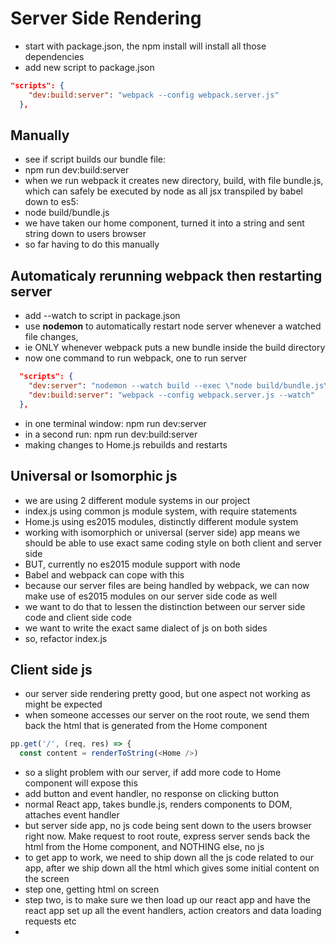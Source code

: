 # Server Side Rendering

* start with package.json, the npm install will install all those dependencies
* add new script to package.json

```json
"scripts": {
    "dev:build:server": "webpack --config webpack.server.js"
  },
```

## Manually

* see if script builds our bundle file:
* npm run dev:build:server
* when we run webpack it creates new directory, build, with file bundle.js, which can safely be executed by node as all jsx transpiled by babel down to es5:
* node build/bundle.js
* we have taken our home component, turned it into a string and sent string down to users browser
* so far having to do this manually

## Automaticaly rerunning webpack then restarting server

* add --watch to script in package.json
* use __nodemon__ to automatically restart node server whenever a watched file changes, 
* ie ONLY whenever webpack puts a new bundle inside the build directory
* now one command to run webpack, one to run server

```json
  "scripts": {
    "dev:server": "nodemon --watch build --exec \"node build/bundle.js\"",
    "dev:build:server": "webpack --config webpack.server.js --watch"
  },
  ```

* in one terminal window: npm run dev:server
* in a second run: npm run dev:build:server
* making changes to Home.js rebuilds and restarts

## Universal or Isomorphic js

* we are using 2 different module systems in our project
* index.js using common js module system, with require statements
* Home.js using es2015 modules, distinctly different module system
* working with isomorphich or universal (server side) app means we should be able to use exact same coding style on both client and server side
* BUT, currently no es2015 module support with node
* Babel and webpack can cope with this
* because our server files are being handled by webpack, we can now make use of es2015 modules on our server side code as well
* we want to do that to lessen the distinction between our server side code and client side code
* we want to write the exact same dialect of js on both sides
* so, refactor index.js

## Client side js

* our server side rendering pretty good, but one aspect not working as might be expected
* when someone accesses our server on the root route, we send them back the html that is generated from the Home component

```javascript
pp.get('/', (req, res) => {
  const content = renderToString(<Home />)
```

* so a slight problem with our server, if add more code to Home component will expose this
* add button and event handler, no response on clicking button
* normal React app, takes bundle.js, renders components to DOM, attaches event handler
* but server side app, no js code being sent down to the users browser right now. Make request to root route, express server sends back the html from the Home component, and NOTHING else, no js
* to get app to work, we need to ship down all the js code related to our app, after we ship down all the html which gives some initial content on the screen
* step one, getting html on screen
* step two, is to make sure we then load up our react app and have the react app set up all the event handlers, action creators and data loading requests etc
* 


